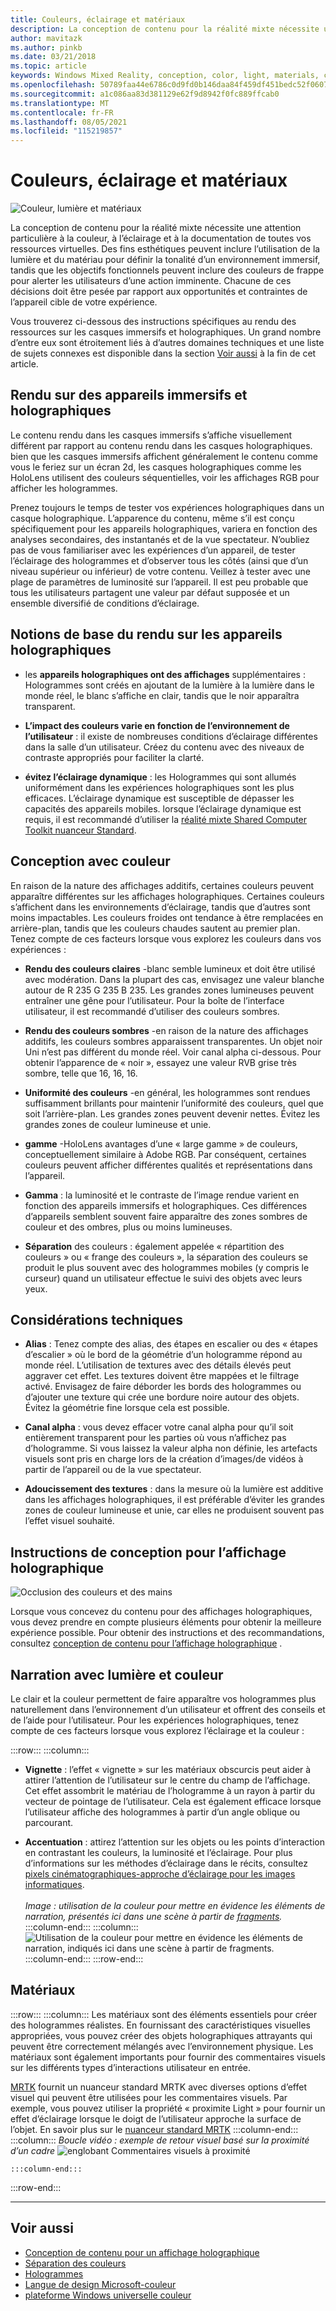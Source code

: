 ```yaml
---
title: Couleurs, éclairage et matériaux
description: La conception de contenu pour la réalité mixte nécessite une attention particulière à la couleur, à l’éclairage et à la documentation pour toutes les ressources visuelles.
author: mavitazk
ms.author: pinkb
ms.date: 03/21/2018
ms.topic: article
keywords: Windows Mixed Reality, conception, color, light, materials, casque de réalité mixte, casque Windows Mixed realisation, casque de réalité virtuelle, HoloLens, MRTK, Shared Computer Toolkit de la réalité mixte
ms.openlocfilehash: 50789faa44e6786c0d9fd0b146daa84f459df451bedc52f06073e742ea8064a0
ms.sourcegitcommit: a1c086aa83d381129e62f9d8942f0fc889ffcab0
ms.translationtype: MT
ms.contentlocale: fr-FR
ms.lasthandoff: 08/05/2021
ms.locfileid: "115219857"
---
```

# <a name="color-light-and-materials"></a>Couleurs, éclairage et matériaux

![Couleur, lumière et matériaux](images/RemoteRendering.jpg)

La conception de contenu pour la réalité mixte nécessite une attention particulière à la couleur, à l’éclairage et à la documentation de toutes vos ressources virtuelles. Des fins esthétiques peuvent inclure l’utilisation de la lumière et du matériau pour définir la tonalité d’un environnement immersif, tandis que les objectifs fonctionnels peuvent inclure des couleurs de frappe pour alerter les utilisateurs d’une action imminente. Chacune de ces décisions doit être pesée par rapport aux opportunités et contraintes de l’appareil cible de votre expérience.

Vous trouverez ci-dessous des instructions spécifiques au rendu des ressources sur les casques immersifs et holographiques. Un grand nombre d’entre eux sont étroitement liés à d’autres domaines techniques et une liste de sujets connexes est disponible dans la section [Voir aussi](color-light-and-materials.md#see-also) à la fin de cet article.

## <a name="rendering-on-immersive-vs-holographic-devices"></a>Rendu sur des appareils immersifs et holographiques

Le contenu rendu dans les casques immersifs s’affiche visuellement différent par rapport au contenu rendu dans les casques holographiques. bien que les casques immersifs affichent généralement le contenu comme vous le feriez sur un écran 2d, les casques holographiques comme les HoloLens utilisent des couleurs séquentielles, voir les affichages RGB pour afficher les hologrammes.

Prenez toujours le temps de tester vos expériences holographiques dans un casque holographique. L’apparence du contenu, même s’il est conçu spécifiquement pour les appareils holographiques, variera en fonction des analyses secondaires, des instantanés et de la vue spectateur. N’oubliez pas de vous familiariser avec les expériences d’un appareil, de tester l’éclairage des hologrammes et d’observer tous les côtés (ainsi que d’un niveau supérieur ou inférieur) de votre contenu. Veillez à tester avec une plage de paramètres de luminosité sur l’appareil. Il est peu probable que tous les utilisateurs partagent une valeur par défaut supposée et un ensemble diversifié de conditions d’éclairage.

## <a name="fundamentals-of-rendering-on-holographic-devices"></a>Notions de base du rendu sur les appareils holographiques

* les **appareils holographiques ont des affichages** supplémentaires : Hologrammes sont créés en ajoutant de la lumière à la lumière dans le monde réel, le blanc s’affiche en clair, tandis que le noir apparaîtra transparent.

* **L’impact des couleurs varie en fonction de l’environnement de l’utilisateur** : il existe de nombreuses conditions d’éclairage différentes dans la salle d’un utilisateur. Créez du contenu avec des niveaux de contraste appropriés pour faciliter la clarté.

* **évitez l’éclairage dynamique** : les Hologrammes qui sont allumés uniformément dans les expériences holographiques sont les plus efficaces. L’éclairage dynamique est susceptible de dépasser les capacités des appareils mobiles. lorsque l’éclairage dynamique est requis, il est recommandé d’utiliser la [réalité mixte Shared Computer Toolkit nuanceur Standard](https://github.com/microsoft/MixedRealityToolkit-Unity/blob/mrtk_release/Documentation/README_MRTKStandardShader.md). 

## <a name="designing-with-color"></a>Conception avec couleur

En raison de la nature des affichages additifs, certaines couleurs peuvent apparaître différentes sur les affichages holographiques. Certaines couleurs s’affichent dans les environnements d’éclairage, tandis que d’autres sont moins impactables. Les couleurs froides ont tendance à être remplacées en arrière-plan, tandis que les couleurs chaudes sautent au premier plan. Tenez compte de ces facteurs lorsque vous explorez les couleurs dans vos expériences :

* **Rendu des couleurs claires** -blanc semble lumineux et doit être utilisé avec modération. Dans la plupart des cas, envisagez une valeur blanche autour de R 235 G 235 B 235. Les grandes zones lumineuses peuvent entraîner une gêne pour l’utilisateur. Pour la boîte de l’interface utilisateur, il est recommandé d’utiliser des couleurs sombres.

* **Rendu des couleurs sombres** -en raison de la nature des affichages additifs, les couleurs sombres apparaissent transparentes. Un objet noir Uni n’est pas différent du monde réel. Voir canal alpha ci-dessous. Pour obtenir l’apparence de « noir », essayez une valeur RVB grise très sombre, telle que 16, 16, 16.

* **Uniformité des couleurs** -en général, les hologrammes sont rendues suffisamment brillants pour maintenir l’uniformité des couleurs, quel que soit l’arrière-plan. Les grandes zones peuvent devenir nettes. Évitez les grandes zones de couleur lumineuse et unie.

* **gamme** -HoloLens avantages d’une « large gamme » de couleurs, conceptuellement similaire à Adobe RGB. Par conséquent, certaines couleurs peuvent afficher différentes qualités et représentations dans l’appareil.

* **Gamma** : la luminosité et le contraste de l’image rendue varient en fonction des appareils immersifs et holographiques. Ces différences d’appareils semblent souvent faire apparaître des zones sombres de couleur et des ombres, plus ou moins lumineuses.

* **Séparation** des couleurs : également appelée « répartition des couleurs » ou « frange des couleurs », la séparation des couleurs se produit le plus souvent avec des hologrammes mobiles (y compris le curseur) quand un utilisateur effectue le suivi des objets avec leurs yeux.

## <a name="technical-considerations"></a>Considérations techniques

* **Alias** : Tenez compte des alias, des étapes en escalier ou des « étapes d’escalier » où le bord de la géométrie d’un hologramme répond au monde réel. L’utilisation de textures avec des détails élevés peut aggraver cet effet. Les textures doivent être mappées et le filtrage activé. Envisagez de faire déborder les bords des hologrammes ou d’ajouter une texture qui crée une bordure noire autour des objets. Évitez la géométrie fine lorsque cela est possible.

* **Canal alpha** : vous devez effacer votre canal alpha pour qu’il soit entièrement transparent pour les parties où vous n’affichez pas d’hologramme. Si vous laissez la valeur alpha non définie, les artefacts visuels sont pris en charge lors de la création d’images/de vidéos à partir de l’appareil ou de la vue spectateur.

* **Adoucissement des textures** : dans la mesure où la lumière est additive dans les affichages holographiques, il est préférable d’éviter les grandes zones de couleur lumineuse et unie, car elles ne produisent souvent pas l’effet visuel souhaité.

## <a name="design-guidelines-for-holographic-display"></a>Instructions de conception pour l’affichage holographique

![Occlusion des couleurs et des mains](images/color_handocclusion.jpg)

Lorsque vous concevez du contenu pour des affichages holographiques, vous devez prendre en compte plusieurs éléments pour obtenir la meilleure expérience possible. Pour obtenir des instructions et des recommandations, consultez [conception de contenu pour l’affichage holographique](designing-content-for-holographic-display.md) .

## <a name="storytelling-with-light-and-color"></a>Narration avec lumière et couleur

Le clair et la couleur permettent de faire apparaître vos hologrammes plus naturellement dans l’environnement d’un utilisateur et offrent des conseils et de l’aide pour l’utilisateur. Pour les expériences holographiques, tenez compte de ces facteurs lorsque vous explorez l’éclairage et la couleur :

:::row:::
    :::column:::
* **Vignette** : l’effet « vignette » sur les matériaux obscurcis peut aider à attirer l’attention de l’utilisateur sur le centre du champ de l’affichage. Cet effet assombrit le matériau de l’hologramme à un rayon à partir du vecteur de pointage de l’utilisateur. Cela est également efficace lorsque l’utilisateur affiche des hologrammes à partir d’un angle oblique ou parcourant.

* **Accentuation** : attirez l’attention sur les objets ou les points d’interaction en contrastant les couleurs, la luminosité et l’éclairage. Pour plus d’informations sur les méthodes d’éclairage dans le récits, consultez [pixels cinématographiques-approche d’éclairage pour les images informatiques](http://media.siggraph.org/education/cgsource/Archive/ConfereceCourses/S96/course30.pdf).<br>
        <br>
        *Image : utilisation de la couleur pour mettre en évidence les éléments de narration, présentés ici dans une scène à partir de [fragments](https://www.microsoft.com/p/fragments/9nblggh5ggm8).*
    :::column-end:::
        :::column:::
        ![Utilisation de la couleur pour mettre en évidence les éléments de narration, indiqués ici dans une scène à partir de fragments.](images/640px-fragments.jpg)<br>
    :::column-end:::
:::row-end:::

## <a name="materials"></a>Matériaux

:::row:::
    :::column:::
Les matériaux sont des éléments essentiels pour créer des hologrammes réalistes. En fournissant des caractéristiques visuelles appropriées, vous pouvez créer des objets holographiques attrayants qui peuvent être correctement mélangés avec l’environnement physique. Les matériaux sont également importants pour fournir des commentaires visuels sur les différents types d’interactions utilisateur en entrée.  

[MRTK](https://github.com/Microsoft/MixedRealityToolkit-Unity) fournit un nuanceur standard MRTK avec diverses options d’effet visuel qui peuvent être utilisées pour les commentaires visuels. Par exemple, vous pouvez utiliser la propriété « proximite Light » pour fournir un effet d’éclairage lorsque le doigt de l’utilisateur approche la surface de l’objet. En savoir plus sur le [nuanceur standard MRTK](/windows/mixed-reality/mrtk-unity/features/rendering/mrtk-standard-shader)
    :::column-end:::
        :::column:::
    *Boucle vidéo : exemple de retour visuel basé sur la proximité d’un cadre* 
     ![ englobant Commentaires visuels à proximité](images/HoloLens2_Proximity.gif)

    :::column-end:::
:::row-end:::
<br>

---

## <a name="see-also"></a>Voir aussi
* [Conception de contenu pour un affichage holographique](designing-content-for-holographic-display.md)
* [Séparation des couleurs](../develop/platform-capabilities-and-apis/hologram-stability.md#color-separation)
* [Hologrammes](../discover/hologram.md)
* [Langue de design Microsoft-couleur](https://www.microsoft.com/design/color)
* [plateforme Windows universelle couleur](/windows/uwp/style/color)